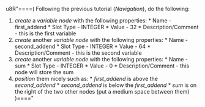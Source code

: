 u8R"====(
Following the previous tutorial (*Navigation*), do the following:
  1. *create* a *variable node* with the following properties:
    * Name - first_addend
    * Slot Type - INTEGER
    * Value - 32
    * Description/Comment - this is the first variable
  2. *create* another *variable node* with the following properties:
    * Name - second_addend
    * Slot Type - INTEGER
    * Value - 64
    * Description/Comment - this is the second variable
  3. *create* another *variable node* with the following properties:
    * Name - sum
    * Slot Type - INTEGER
    * Value - 0
    * Description/Comment - this node will store the sum
  4. *position* them nicely such as:
    * *first_addend* is above the *second_addend*
    * *second_addend* is below the *first_addend*
    * *sum* is on the right of the two other nodes (put a medium space between them)
)===="
